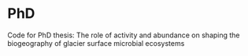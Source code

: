 # PhD
 Code for PhD thesis: The role of activity and abundance on shaping the biogeography of glacier surface microbial ecosystems
